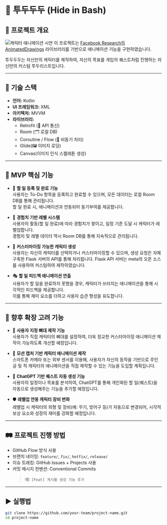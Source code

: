 # 📱 투두두두 (Hide in Bash)

## 📝 프로젝트 개요
![캐릭터 애니메이션 시연](https://animatedoss.s3.amazonaws.com/fad01384-aeea-4539-946e-025387d43e81/video.gif)
이 프로젝트는 [Facebook Research의 AnimatedDrawings](https://github.com/facebookresearch/AnimatedDrawings) 라이브러리를 기반으로 애니메이션 기능을 구현하였습니다.

투두두두는 자신만의 캐릭터를 제작하여, 자신의 목표를 게임의 퀘스트처럼 진행하는 자신만의 커스텀 투두리스트입니다.

---

## 🧰 기술 스택
- **언어:** Kotlin
- **UI 프레임워크:** XML  
- **아키텍처:** MVVM 
- **라이브러리:**  
  - Retrofit (📡 API 통신)  
  - Room (🗂️ 로컬 DB)  
  - Coroutine / Flow (🔄 비동기 처리)  
  - Glide(🖼️ 이미지 로딩)
  - Canvas(이미지 인식 스켈레톤 생성)

---

## 🎯 MVP 핵심 기능

- 📝 **할 일 등록 및 완료 기능**  
  사용자는 To-Do 항목을 등록하고 완료할 수 있으며, 모든 데이터는 로컬 Room DB를 통해 관리됩니다.  
  할 일 완료 시, 애니메이션과 연동되어 동기부여를 제공합니다.

- 🧬 **경험치 기반 레벨 시스템**  
  사용자의 활동(할 일 완료)에 따라 경험치가 쌓이고, 일정 기준 도달 시 캐릭터가 레벨업합니다.  
  경험치 및 레벨 데이터 역시 Room DB를 통해 지속적으로 관리됩니다.

- 👤 **커스터마이징 가능한 캐릭터 생성**  
  사용자는 자신의 캐릭터를 선택하거나 커스터마이징할 수 있으며, 생성 요청은 자체 구축한 Flask 서버의 API를 통해 처리됩니다.
  Flask API 서버는 meta의 오픈 소스를 사용하여 커스텀하여 제작하였습니다.

- 🎭 **할 일 피드백 애니메이션 연출**  
  사용자가 할 일을 완료하지 못했을 경우, 캐릭터가 쓰러지는 애니메이션을 통해 시각적인 피드백을 제공합니다.  
  이를 통해 재미 요소를 더하고 사용자 습관 형성을 유도합니다.

---

## 🚀 향후 확장 고려 기능

- 🦴 **사용자 지정 뼈대 제작 기능**  
  사용자가 직접 캐릭터의 뼈대를 설정하여, 더욱 정교한 커스터마이징 애니메이션 제작이 가능하도록 개선할 예정입니다.

- 🎥 **모션 캡처 기반 캐릭터 애니메이션 제작**  
  스마트폰 카메라 또는 외부 센서를 이용해, 사용자가 자신의 동작을 기반으로 주인공 및 적 캐릭터의 애니메이션을 직접 제작할 수 있는 기능을 도입할 계획입니다.

- 🤖 **ChatGPT 기반 퀘스트 자동 생성 기능**  
  사용자의 일정이나 목표를 분석하여, ChatGPT를 통해 개인화된 할 일(퀘스트)을 자동으로 생성해주는 기능을 추가할 예정입니다.

- 🛡️ **레벨업 연동 캐릭터 장비 변화**  
  레벨업 시 캐릭터의 외형 및 장비(예: 무기, 방어구 등)가 자동으로 변경되어, 시각적 보상 요소와 성장의 재미를 강화할 예정입니다.

---

## 🛤 프로젝트 진행 방법
- GitHub Flow 방식 사용  
- 브랜치 네이밍: `feature/`, `fix/`, `hotfix/`, `release/`  
- 이슈 트래킹: GitHub Issues + Projects 사용  
- 커밋 메시지 컨벤션: Conventional Commits  
  > 예: `[Feat] 게시물 생성 기능 추가`

---

## ▶ 실행법
```bash
git clone https://github.com/your-team/project-name.git
cd project-name
